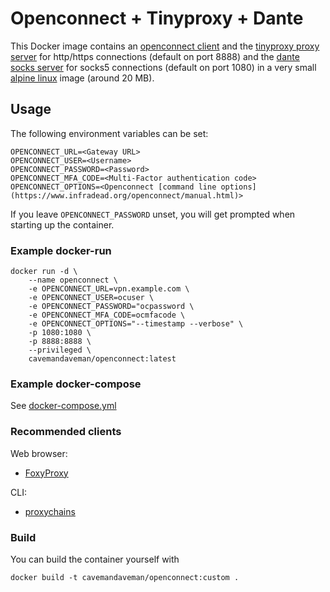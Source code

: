 # Openconnect + Tinyproxy + Dante

This Docker image contains an [openconnect client](http://www.infradead.org/openconnect/) and the [tinyproxy proxy server](https://tinyproxy.github.io/) for http/https connections (default on port 8888) and the [dante socks server](https://www.inet.no/dante/) for socks5 connections (default on port 1080) in a very small [alpine linux](https://www.alpinelinux.org/) image (around 20 MB).

## Usage

The following environment variables can be set:

	OPENCONNECT_URL=<Gateway URL>
	OPENCONNECT_USER=<Username>
	OPENCONNECT_PASSWORD=<Password>
	OPENCONNECT_MFA_CODE=<Multi-Factor authentication code>
	OPENCONNECT_OPTIONS=<Openconnect [command line options](https://www.infradead.org/openconnect/manual.html)>

If you leave `OPENCONNECT_PASSWORD` unset, you will get prompted when starting up the container.

### Example docker-run

	docker run -d \
  		--name openconnect \
  		-e OPENCONNECT_URL=vpn.example.com \
  		-e OPENCONNECT_USER=ocuser \
  		-e OPENCONNECT_PASSWORD="ocpassword \
  		-e OPENCONNECT_MFA_CODE=ocmfacode \
  		-e OPENCONNECT_OPTIONS="--timestamp --verbose" \
  		-p 1080:1080 \
  		-p 8888:8888 \
  		--privileged \
  		cavemandaveman/openconnect:latest

### Example docker-compose

See [docker-compose.yml](docker-compose.yml)

### Recommended clients

Web browser:
- [FoxyProxy](https://getfoxyproxy.org)

CLI:
- [proxychains](https://github.com/haad/proxychains)

### Build

You can build the container yourself with

	docker build -t cavemandaveman/openconnect:custom .
